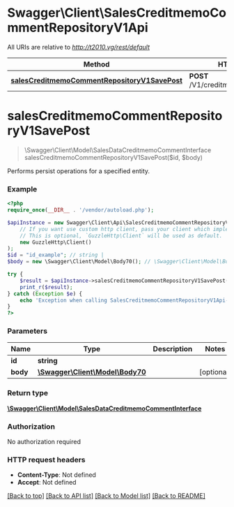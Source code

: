 # Swagger\Client\SalesCreditmemoCommentRepositoryV1Api

All URIs are relative to *http://t2010.vg/rest/default*

Method | HTTP request | Description
------------- | ------------- | -------------
[**salesCreditmemoCommentRepositoryV1SavePost**](SalesCreditmemoCommentRepositoryV1Api.md#salesCreditmemoCommentRepositoryV1SavePost) | **POST** /V1/creditmemo/{id}/comments | 


# **salesCreditmemoCommentRepositoryV1SavePost**
> \Swagger\Client\Model\SalesDataCreditmemoCommentInterface salesCreditmemoCommentRepositoryV1SavePost($id, $body)



Performs persist operations for a specified entity.

### Example
```php
<?php
require_once(__DIR__ . '/vendor/autoload.php');

$apiInstance = new Swagger\Client\Api\SalesCreditmemoCommentRepositoryV1Api(
    // If you want use custom http client, pass your client which implements `GuzzleHttp\ClientInterface`.
    // This is optional, `GuzzleHttp\Client` will be used as default.
    new GuzzleHttp\Client()
);
$id = "id_example"; // string | 
$body = new \Swagger\Client\Model\Body70(); // \Swagger\Client\Model\Body70 | 

try {
    $result = $apiInstance->salesCreditmemoCommentRepositoryV1SavePost($id, $body);
    print_r($result);
} catch (Exception $e) {
    echo 'Exception when calling SalesCreditmemoCommentRepositoryV1Api->salesCreditmemoCommentRepositoryV1SavePost: ', $e->getMessage(), PHP_EOL;
}
?>
```

### Parameters

Name | Type | Description  | Notes
------------- | ------------- | ------------- | -------------
 **id** | **string**|  |
 **body** | [**\Swagger\Client\Model\Body70**](../Model/Body70.md)|  | [optional]

### Return type

[**\Swagger\Client\Model\SalesDataCreditmemoCommentInterface**](../Model/SalesDataCreditmemoCommentInterface.md)

### Authorization

No authorization required

### HTTP request headers

 - **Content-Type**: Not defined
 - **Accept**: Not defined

[[Back to top]](#) [[Back to API list]](../../README.md#documentation-for-api-endpoints) [[Back to Model list]](../../README.md#documentation-for-models) [[Back to README]](../../README.md)

